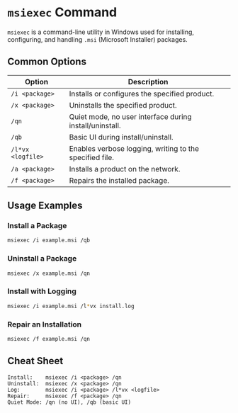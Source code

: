 # `msiexec` Command

`msiexec` is a command-line utility in Windows used for installing, configuring, and handling `.msi` (Microsoft Installer) packages.

## Common Options

| Option                  | Description                                           |
|-------------------------|-------------------------------------------------------|
| `/i <package>`          | Installs or configures the specified product.         |
| `/x <package>`          | Uninstalls the specified product.                     |
| `/qn`                   | Quiet mode, no user interface during install/uninstall. |
| `/qb`                   | Basic UI during install/uninstall.                    |
| `/l*vx <logfile>`       | Enables verbose logging, writing to the specified file.|
| `/a <package>`          | Installs a product on the network.                    |
| `/f <package>`          | Repairs the installed package.                        |

## Usage Examples

### Install a Package

```bash
msiexec /i example.msi /qb
```

### Uninstall a Package

```bash
msiexec /x example.msi /qn
```

### Install with Logging

```bash
msiexec /i example.msi /l*vx install.log
```

### Repair an Installation

```bash
msiexec /f example.msi /qn
```

## Cheat Sheet

```plaintext
Install:    msiexec /i <package> /qn
Uninstall:  msiexec /x <package> /qn
Log:        msiexec /i <package> /l*vx <logfile>
Repair:     msiexec /f <package> /qn
Quiet Mode: /qn (no UI), /qb (basic UI)
```
